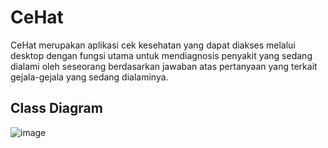 # CeHat
CeHat merupakan aplikasi cek kesehatan yang dapat diakses melalui desktop dengan fungsi utama untuk mendiagnosis penyakit yang sedang dialami oleh seseorang berdasarkan jawaban atas pertanyaan yang terkait gejala-gejala yang sedang dialaminya.

## Class Diagram
![image](https://user-images.githubusercontent.com/71614957/115813677-cde0ca00-a41d-11eb-93ed-aeb7adc5ff44.png)
